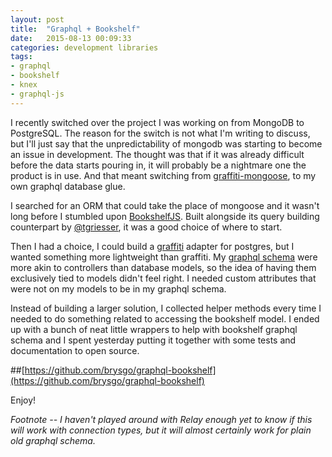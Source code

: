 ```yaml
---
layout: post
title:  "Graphql + Bookshelf"
date:   2015-08-13 00:09:33
categories: development libraries
tags:
- graphql
- bookshelf
- knex
- graphql-js
---
```

I recently switched over the project I was working on from MongoDB to PostgreSQL.
The reason for the switch is not what I'm writing to discuss, but I'll just say
that the unpredictability of mongodb was starting to become an issue in development.
The thought was that if it was already difficult before the data starts pouring in,
it will probably be a nightmare one the product is in use. And that meant switching
from [graffiti-mongoose][graffiti-mongoose], to my own graphql database glue.

I searched for an ORM that could take the place of mongoose and it wasn't long
before I stumbled upon [BookshelfJS][bookshelfjs]. Built alongside its query
building counterpart by [@tgriesser][tgriesser], it was a good choice of where
to start.

Then I had a choice, I could build a [graffiti][graffiti] adapter for postgres,
but I wanted something more lightweight than graffiti. My [graphql schema][graphql-schema]
were more akin to controllers than database models, so the idea of having them
exclusively tied to models didn't feel right. I needed custom attributes that
were not on my models to be in my graphql schema.

Instead of building a larger solution, I collected helper methods every time I
needed to do something related to accessing the bookshelf model. I ended up
with a bunch of neat little wrappers to help with bookshelf graphql schema
and I spent yesterday putting it together with some tests and documentation
to open source.

##[https://github.com/brysgo/graphql-bookshelf](https://github.com/brysgo/graphql-bookshelf)

Enjoy!

*Footnote -- I haven't played around with Relay enough yet to know if this will
work with connection types, but it will almost certainly work for plain old 
graphql schema.*

[graffiti-mongoose]:https://github.com/RisingStack/graffiti-mongoose
[bookshelfjs]:http://bookshelfjs.org/
[tgriesser]:https://github.com/tgriesser
[graffiti]:https://github.com/RisingStack/graffiti
[graphql-schema]:https://github.com/brysgo/graphql-bookshelf/tree/master/schema
